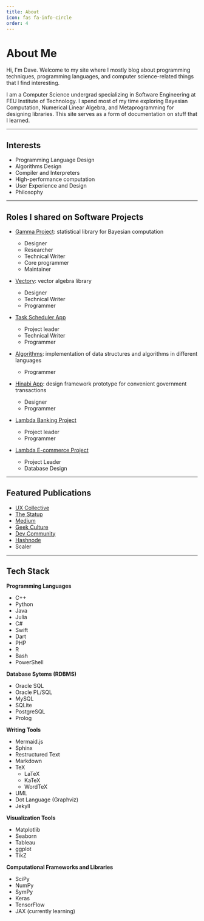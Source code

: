 ```yaml
---
title: About
icon: fas fa-info-circle
order: 4
---
```


# About Me 



Hi, I'm Dave. Welcome to my site where I mostly blog about programming techniques, programming languages, and computer science-related things that I find interesting. 



I am a Computer Science undergrad specializing in Software Engineering at FEU Institute of Technology.  I spend most of my time exploring Bayesian Computation, Numerical Linear Algebra, and Metaprogramming for designing libraries. This site serves as a form of documentation on stuff that I learned.



---

## Interests

- Programming Language Design
- Algorithms Design 
- Compiler and Interpreters
- High-performance computation 
- User Experience and Design
- Philosophy 


---

## Roles I shared on Software Projects

- [Gamma Project](https://adeeconometrics.github.io/s_distributions/genindex.html): statistical library for Bayesian computation

  - Designer
  - Researcher
  - Technical Writer
  - Core programmer 
  - Maintainer

- [Vectory](https://adeeconometrics.github.io/Vectory/vector.html): vector algebra library

  - Designer
  - Technical Writer
  - Programmer 

- [Task Scheduler App](https://adeeconometrics.github.io/TaskScheduler/)

  - Project leader
  - Technical Writer
  - Programmer 

- [Algorithms](https://github.com/adeeconometrics/Algorithms): implementation of data structures and algorithms in different languages

  - Programmer 

- [Hinabi App](https://github.com/adeeconometrics/Hinabi-App): design framework prototype for convenient government transactions 

  - Designer 
  - Programmer 

- [Lambda Banking Project](https://github.com/adeeconometrics/Lambda-Banking-App/tree/master) 

  - Project leader
  - Programmer 

- [Lambda E-commerce Project](https://github.com/adeeconometrics/LambdaPHP_Project/tree/main/Finals)

  - Project Leader 
  - Database Design 
  

---

## Featured  Publications

- [UX Collective](https://uxdesign.cc/general-principles-of-design-don-normans-principles-4e2d97267905) 
- [The Statup](https://medium.com/swlh/making-sense-of-algorithms-general-perspective-c3ba626577ae) 
- [Medium](https://medium.com/dave-amiana/a-brief-history-of-artificial-intelligence-part-i-c0d2d79b9e6a)
- [Geek Culture](https://medium.com/geekculture/python-typed-annotations-1e3f3f5f6841) 
- [Dev Community](https://twitter.com/CodeNewbies/status/1434622479646011393)
- [Hashnode](https://dcode.hashnode.dev/the-r-language-an-overview)
- Scaler 

---

## Tech Stack

**Programming Languages**

- C++
- Python
- Java
- Julia
- C#
- Swift
- Dart
- PHP
- R
- Bash
- PowerShell 

  

**Database Sytems (RDBMS)**

- Oracle SQL
- Oracle PL/SQL
- MySQL
- SQLite
- PostgreSQL
- Prolog



**Writing Tools** 

- Mermaid.js
- Sphinx
- Restructured Text
- Markdown
- TeX
  - LaTeX
  - KaTeX
  - WordTeX
- UML
- Dot Language (Graphviz) 
- Jekyll



**Visualization Tools** 

- Matplotlib
- Seaborn
- Tableau 
- ggplot
- TikZ 



**Computational Frameworks and Libraries**

- SciPy
- NumPy
- SymPy
- Keras
- TensorFlow 
- JAX (currently learning)

